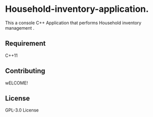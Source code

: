 # Household-inventory-application.
This a console C++ Application that performs Household inventory management .

## Requirement
C++11

## Contributing
wELCOME!

## License
GPL-3.0 License
